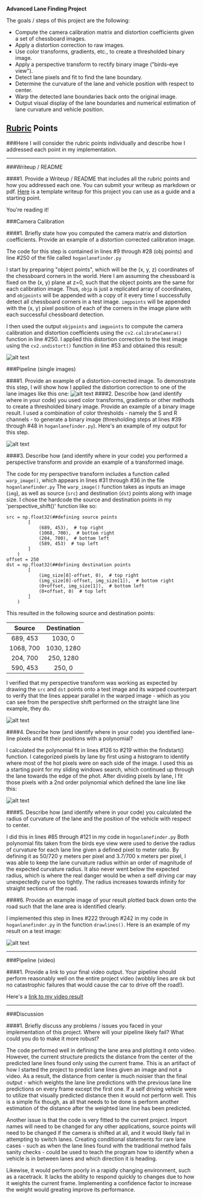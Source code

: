**Advanced Lane Finding Project**

The goals / steps of this project are the following:

* Compute the camera calibration matrix and distortion coefficients given a set of chessboard images.
* Apply a distortion correction to raw images.
* Use color transforms, gradients, etc., to create a thresholded binary image.
* Apply a perspective transform to rectify binary image ("birds-eye view").
* Detect lane pixels and fit to find the lane boundary.
* Determine the curvature of the lane and vehicle position with respect to center.
* Warp the detected lane boundaries back onto the original image.
* Output visual display of the lane boundaries and numerical estimation of lane curvature and vehicle position.

[//]: # (Image References)

[image1]: ./output_images/undistort_output.png "Undistorted"
[image2]: ./output_images/testundistort.png "Road Transformed"
[image3]: ./output_images/binary.png "Binary Example"
[image4]: ./output_images/straightlinepersp.png "Warp Example"
[image5]: ./output_images/lanefit.png "Fit Visual"
[image6]: ./output_images/finaloutput.jpg "Output"
[video1]: ./hoganlaneprediction.avi "Video"

## [Rubric](https://review.udacity.com/#!/rubrics/571/view) Points
###Here I will consider the rubric points individually and describe how I addressed each point in my implementation.  

---
###Writeup / README

####1. Provide a Writeup / README that includes all the rubric points and how you addressed each one.  You can submit your writeup as markdown or pdf.  [Here](https://github.com/udacity/CarND-Advanced-Lane-Lines/blob/master/writeup_template.md) is a template writeup for this project you can use as a guide and a starting point.  

You're reading it!

###Camera Calibration

####1. Briefly state how you computed the camera matrix and distortion coefficients. Provide an example of a distortion corrected calibration image.

The code for this step is contained in lines #9 through #28 (obj points) and line #250 of the file called `hoganlanefinder.py`  

I start by preparing "object points", which will be the (x, y, z) coordinates of the chessboard corners in the world. Here I am assuming the chessboard is fixed on the (x, y) plane at z=0, such that the object points are the same for each calibration image.  Thus, `objp` is just a replicated array of coordinates, and `objpoints` will be appended with a copy of it every time I successfully detect all chessboard corners in a test image.  `imgpoints` will be appended with the (x, y) pixel position of each of the corners in the image plane with each successful chessboard detection.  

I then used the output `objpoints` and `imgpoints` to compute the camera calibration and distortion coefficients using the `cv2.calibrateCamera()` function in line #250.  I applied this distortion correction to the test image using the `cv2.undistort()` function in line #53 and obtained this result: 

![alt text][image1]

###Pipeline (single images)

####1. Provide an example of a distortion-corrected image.
To demonstrate this step, I will show how I applied the distortion correction to one of the lane images like this one:
![alt text][image2]
####2. Describe how (and identify where in your code) you used color transforms, gradients or other methods to create a thresholded binary image.  Provide an example of a binary image result.
I used a combination of color thresholds - namely the S and R channels - to generate a binary image (thresholding steps at lines #39 through #48 in `hoganlanefinder.py`).  Here's an example of my output for this step.

![alt text][image3]

####3. Describe how (and identify where in your code) you performed a perspective transform and provide an example of a transformed image.

The code for my perspective transform includes a function called `warp_image()`, which appears in lines #31 through #36 in the file `hoganlanefinder.py` The `warp_image()` function takes as inputs an image (`img`), as well as source (`src`) and destination (`dst`) points along with image size.  I chose the hardcode the source and destination points in my 'perspective_shift()' function like so:

```
src = np.float32(##defining source points
        [
            (689, 453),  # top right
            (1068, 700),  # bottom right
            (204, 700),  # bottom left
            (589, 453)  # top left
        ]
    )
offset = 250
dst = np.float32(##defining destination points
        [
            (img_size[0]-offset, 0),  # top right
            (img_size[0]-offset, img_size[1]),  # bottom right
            (0+offset, img_size[1]),  # bottom left
            (0+offset, 0)  # top left
        ]
    )

```
This resulted in the following source and destination points:

| Source        | Destination   | 
|:-------------:|:-------------:| 
| 689, 453      | 1030, 0       | 
| 1068, 700     | 1030, 1280    |
| 204, 700      | 250, 1280     |
| 590, 453      | 250, 0        |

I verified that my perspective transform was working as expected by drawing the `src` and `dst` points onto a test image and its warped counterpart to verify that the lines appear parallel in the warped image - which as you can see from the perspective shift performed on the straight lane line example, they do.

![alt text][image4]

####4. Describe how (and identify where in your code) you identified lane-line pixels and fit their positions with a polynomial?

I calculated the polynomial fit in lines #126 to #219 within the findstart() function. I categorized pixels by lane by first using a histogram to identify where most of the hot pixels were on each side of the image. I used this as a starting point for my sliding windows search, which continued up through the lane towards the edge of the phot. After dividing pixels by lane, I fit those pixels with a 2nd order polynomial which defined the lane line like this:

![alt text][image5]

####5. Describe how (and identify where in your code) you calculated the radius of curvature of the lane and the position of the vehicle with respect to center.

I did this in lines #85 through #121 in my code in `hoganlanefinder.py` Both polynomial fits taken from the birds eye view were used to derive the radius of curvature for each lane line given a defined pixel to meter ratio. By defining it as 50/720 y meters per pixel and 3.7/700 x meters per pixel, I was able to keep the lane curvature radius within an order of magnitude of the expected curvature radius. It also never went below the expected radius, which is where the real danger would be when a self driving car may unexpectedly curve too tightly. The radius increases towards infinity for straight sections of the road.

####6. Provide an example image of your result plotted back down onto the road such that the lane area is identified clearly.

I implemented this step in lines #222 through #242 in my code in `hoganlanefinder.py` in the function `drawlines()`.  Here is an example of my result on a test image:

![alt text][image6]

---

###Pipeline (video)

####1. Provide a link to your final video output.  Your pipeline should perform reasonably well on the entire project video (wobbly lines are ok but no catastrophic failures that would cause the car to drive off the road!).

Here's a [link to my video result](./hoganlaneprediction.avi)

---

###Discussion

####1. Briefly discuss any problems / issues you faced in your implementation of this project.  Where will your pipeline likely fail?  What could you do to make it more robust?

The code performed well in defining  the lane area and plotting it onto video. However, the current structure predicts the distance from the center of the predicted lane lines found only using the current frame. This is an artifact of how I started the project to predict lane lines given an image and not a video. As a result, the distance from center is much noisier than the final output - which weights the lane line predictions with the previous lane line predictions on every frame except the first one. If a self driving vehicle were to utilize that visually predicted distance then it would not perform well. This is a simple fix though, as all that needs to be done is perform another estimation of the distance after the weighted lane line has been predicted. 

Another issue is that the code is very fitted to the current project. Import names will need to be changed for any other applications, source points will need to be changed if the camera is shifted at all, and it would likely fail in attempting to switch lanes. Creating conditional statements for rare lane cases - such as when the lane lines found with the traditional method fails sanity checks - could be used to teach the program how to identify when a vehicle is in between lanes and which direction it is heading.

Likewise, it would perform poorly in a rapidly changing environment, such as a racetrack. It lacks the ability to respond quickly to changes due to how it weights the current frame. Implementing a confidence factor to increase the weight would greating improve its performance.
